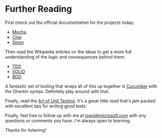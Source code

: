 # Further Reading

First check out the official documentation for the projects today:
* [Mocha](mochajs.org)
* [Chai](chaijs.com)
* [Sinon](sinonjs.org)

Then read the Wikipedia articles on the ideas to get a more full understanding of the logic and consequences behind them:
* [TDD](https://en.wikipedia.org/wiki/Test-driven_development)
* [SOLID](https://en.wikipedia.org/wiki/SOLID_(object-oriented_design))
* [BDD](https://en.wikipedia.org/wiki/Behavior-driven_development)

A fantastic set of tooling that wraps all of this up together is [Cucumber](https://github.com/cucumber/cucumber-js) with the Gherkin syntax.
Definitely play around with that.

Finally, read the [Art of Unit Testing](https://www.amazon.com/Art-Unit-Testing-examples/dp/1617290890).
It's a great little read that's jam packed with excellent tips for writing good tests.

Finally, feel free to follow up with me at jogol@microsoft.com with any questions or comments you have.
I'm always open to learning.

Thanks for listening!
